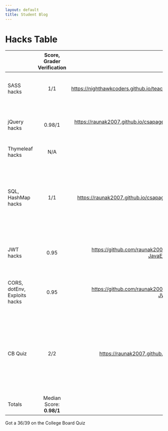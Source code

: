 ```yaml
---
layout: default
title: Student Blog
---
```


# Hacks Table

|                              | Score, Grader Verification |      Runtime     |        Extras       | Key Indicators: Blog, GitHub File(s) and Key Commits |
|------------------------------|:--------------------------:|:----------------:|:-------------------:|:----------------------------------------------------:|
|SASS hacks|1/1|https://nighthawkcoders.github.io/teacher_portfolio//2023/12/05/P1_student_SASS_IPYNB_2_.html| Was able to expand on key advanced aspects of SASS| https://nighthawkcoders.github.io/teacher_portfolio//2023/12/05/P1_student_SASS_IPYNB_2_.html                                       |
| jQuery hacks                 |             0.98/1               |       https://raunak2007.github.io/csapages/javascript/lesson/tri%202/2023/12/07/CRUD-JQUERY-HACKS.html           |      Completed all the hacks, explained code in seperate cells, table had one bug               |     https://raunak2007.github.io/csapages/javascript/lesson/tri%202/2023/12/07/CRUD-JQUERY-HACKS.html                                                 |
| Thymeleaf hacks              |                  N/A          |                  |                     |                                                      |
| SQL, HashMap  hacks      |         1/1                   |      https://raunak2007.github.io/csapages/c1.4/2023/12/13/HashmapsHashsetsCollections.html            |   I added SQL Table, I attempted at both JSONB and Many-to-Many. Additional notes were thorough, so this brought the grade to a 1/1               |  https://raunak2007.github.io/csapages/c1.4/2023/12/13/HashmapsHashsetsCollections.html                                                    |
| JWT hacks                    |                        0.95    |         https://github.com/raunak2007/csa-pages/blob/main/_notebooks/2023-12-08-JavaExploitsStudent%20(1).ipynb         |      Everything is completed, good extras. Edited after due date/time               |               https://github.com/raunak2007/csa-pages/blob/main/_notebooks/2023-12-08-JavaExploitsStudent%20(1).ipynb                                       |
| CORS, dotEnv, Exploits hacks |               0.95             |          https://github.com/raunak2007/csa-pages/blob/main/_notebooks/2023-12-19-JWTLesson%20(1).ipynb        |              All popcorn hacks and hacks were done nicely. Hacks added more clarification       |             https://github.com/raunak2007/csa-pages/blob/main/_notebooks/2023-12-19-JWTLesson%20(1).ipynb                                          |
| CB Quiz                      |           2/2                 |     https://raunak2007.github.io/csa-pages/2023/12/21/MC-2015-Blog.html             |             I added key strategies that I used on the test, explained every problem that I got wrong in detail, and added a reflection at the end to show my comprehension        |                    https://github.com/raunak2007/csa-pages/commit/8cab3e3220237c71d2825787686c4408802b2662                                  |
|                           |                            |                  |                     |                                                     |
| Totals                       | Median Score:    **0.98/1**          | Number complete: **6** | Extra effort count: **6** | Key commit count:                                    |

Got a 36/39 on the College Board Quiz
